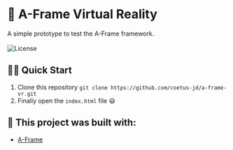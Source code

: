 # 🧊 A-Frame Virtual Reality

<p align="left">
A simple prototype to test the A-Frame framework.
  <br><br>
  <!-- License -->
  <a>
    <img alt="License" src="https://img.shields.io/badge/License-GPL--3.0-green?style=for-the-badge&labelColor=1C1E26&color=61ffca">
  </a>
</p>

## 🏄‍♂️ Quick Start
 1. Clone this repository `git clone https://github.com/coetus-jd/a-frame-vr.git`
 2. Finally open the `index.html` file 😃

## :bricks: This project was built with: 
- [A-Frame](https://aframe.io/)
